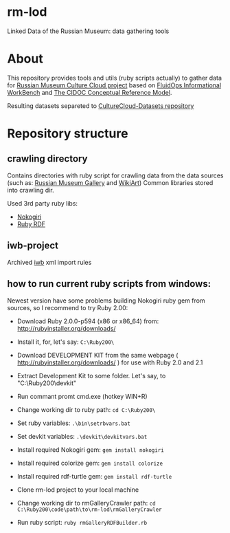 # rm-lod
Linked Data of the Russian Museum: data gathering tools
# About
This repository provides tools and utils (ruby scripts actually) to gather data for [Russian Museum Culture Cloud project](http://culturecloud.ru/) based on [FluidOps Informational WorkBench](https://www.fluidops.com/en/portfolio/information_workbench/) and [The CIDOC 
Conceptual Reference Model](http://www.cidoc-crm.org/).

Resulting datasets separeted to [CultureCloud-Datasets repository](https://github.com/ailabitmo/CultureCloud-Datasets)
# Repository structure
## crawling directory
Contains directories with ruby script for crawling data from the data sources (such as: [Russian Museum Gallery](http://rmgallery.ru) and [WikiArt](http://wikiart.org))
Common libraries stored into crawling dir.

Used 3rd party ruby libs:
- [Nokogiri](https://github.com/sparklemotion/nokogiri)
- [Ruby RDF](https://github.com/ruby-rdf)

## iwb-project
Archived [iwb](https://www.fluidops.com/en/portfolio/information_workbench/) xml import rules

## how to run current ruby scripts from windows:

Newest version have some problems building Nokogiri ruby gem from sources,
so I recommend to try Ruby 2.00:

- Download Ruby 2.0.0-p594 (x86 or x86_64) from: http://rubyinstaller.org/downloads/
- Install it, for, let's say: <code>C:\Ruby200\ </code>
- Download DEVELOPMENT KIT from the same webpage ( http://rubyinstaller.org/downloads/ ) for use with Ruby 2.0 and 2.1
- Extract Development Kit to some folder. Let's say, to "C:\Ruby200\devkit"

- Run commant promt cmd.exe (hotkey WIN+R)
- Change working dir to ruby path: <code>cd C:\Ruby200\ </code>
- Set ruby variables: <code>.\bin\setrbvars.bat </code>
- Set devkit variables: <code>.\devkit\devkitvars.bat </code>

- Install required Nokogiri gem: <code>gem install nokogiri </code>
- Install required colorize gem: <code>gem install colorize </code>
- Install required rdf-turtle gem: <code>gem install rdf-turtle </code>

- Clone rm-lod project to your local machine
- Change working dir to rmGalleryCrawler path: <code>cd C:\Ruby200\code\path\to\rm-lod\rmGalleryCrawler </code>
- Run ruby script: <code>ruby rmGalleryRDFBuilder.rb </code>
